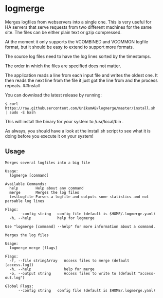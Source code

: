 # logmerge
Merges logfiles from webservers into a single one. This is very useful for HA servers that serve requests from two 
different machines for the same site. The files can be either plain text or gzip compressed.

At the moment it only supports the VCOMBINED and VCOMMON logfile format, but it should be easy to extend to 
support more formats.

The source log files need to have the log lines sorted by the timestamps.

The order in which the files are specified does not matter. 

The application reads a line from each input file and writes the oldest one. 
It then reads the next line from the file it just got the line from and the process repeats.
##Install

You can download the latest release by running:

    $ curl https://raw.githubusercontent.com/UnikumAB/logmerge/master/install.sh | sudo -E bash 
    
This will install the binary for your system to /usr/local/bin .

As always, you should have a look at the install.sh script to see what it is doing before you execute it on your system!

## Usage
```
Merges several logfiles into a big file

Usage:
  logmerge [command]

Available Commands:
  help        Help about any command
  merge       Merges the log files
  testLogfile Parses a logfile and outputs some statistics and not parsable log lines

Flags:
      --config string   config file (default is $HOME/.logmerge.yaml)
  -h, --help            help for logmerge

Use "logmerge [command] --help" for more information about a command.
```

```
Merges the log files

Usage:
  logmerge merge [flags]

Flags:
  -f, --file stringArray   Access files to merge (default [access.log])
  -h, --help               help for merge
  -o, --output string      Access files to write to (default "access-out.log")

Global Flags:
      --config string   config file (default is $HOME/.logmerge.yaml)
```
